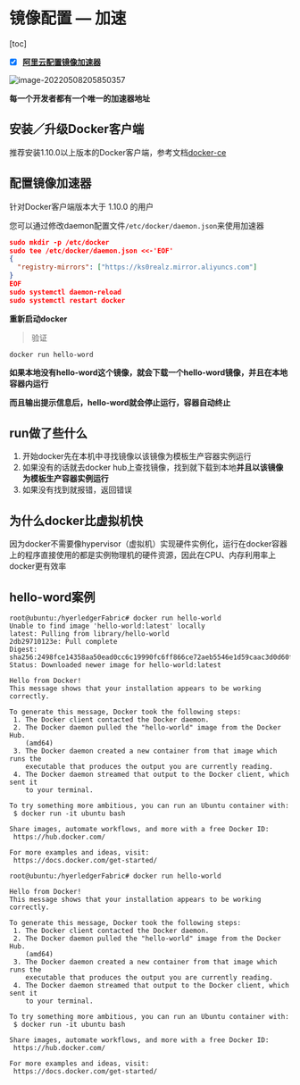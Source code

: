 # 镜像配置 — 加速

[toc]

+ [x] **[阿里云配置镜像加速器](https://cr.console.aliyun.com/cn-hangzhou/instances/mirrors)**

![image-20220508205850357](https://s2.loli.net/2022/05/08/O9JBrubVkPWCqnH.png)

**每一个开发者都有一个唯一的加速器地址**

## 安装／升级Docker客户端

推荐安装1.10.0以上版本的Docker客户端，参考文档[docker-ce](https://yq.aliyun.com/articles/110806)

## 配置镜像加速器

针对Docker客户端版本大于 1.10.0 的用户

您可以通过修改daemon配置文件`/etc/docker/daemon.json`来使用加速器

```json
sudo mkdir -p /etc/docker
sudo tee /etc/docker/daemon.json <<-'EOF'
{
  "registry-mirrors": ["https://ks0realz.mirror.aliyuncs.com"]
}
EOF
sudo systemctl daemon-reload
sudo systemctl restart docker
```

**重新启动docker**

> 验证

```
docker run hello-word
```

**如果本地没有hello-word这个镜像，就会下载一个hello-word镜像，并且在本地容器内运行**

**而且输出提示信息后，hello-word就会停止运行，容器自动终止**



## run做了些什么

1. 开始docker先在本机中寻找镜像以该镜像为模板生产容器实例运行
2. 如果没有的话就去docker hub上查找镜像，找到就下载到本地**并且以该镜像为模板生产容器实例运行**
3. 如果没有找到就报错，返回错误



## 为什么docker比虚拟机快

因为docker不需要像hypervisor（虚拟机）实现硬件实例化，运行在docker容器上的程序直接使用的都是实例物理机的硬件资源，因此在CPU、内存利用率上docker更有效率



## hello-word案例

```shell
root@ubuntu:/hyerledgerFabric# docker run hello-world
Unable to find image 'hello-world:latest' locally
latest: Pulling from library/hello-world
2db29710123e: Pull complete 
Digest: sha256:2498fce14358aa50ead0cc6c19990fc6ff866ce72aeb5546e1d59caac3d0d60f
Status: Downloaded newer image for hello-world:latest

Hello from Docker!
This message shows that your installation appears to be working correctly.

To generate this message, Docker took the following steps:
 1. The Docker client contacted the Docker daemon.
 2. The Docker daemon pulled the "hello-world" image from the Docker Hub.
    (amd64)
 3. The Docker daemon created a new container from that image which runs the
    executable that produces the output you are currently reading.
 4. The Docker daemon streamed that output to the Docker client, which sent it
    to your terminal.

To try something more ambitious, you can run an Ubuntu container with:
 $ docker run -it ubuntu bash

Share images, automate workflows, and more with a free Docker ID:
 https://hub.docker.com/

For more examples and ideas, visit:
 https://docs.docker.com/get-started/

root@ubuntu:/hyerledgerFabric# docker run hello-world

Hello from Docker!
This message shows that your installation appears to be working correctly.

To generate this message, Docker took the following steps:
 1. The Docker client contacted the Docker daemon.
 2. The Docker daemon pulled the "hello-world" image from the Docker Hub.
    (amd64)
 3. The Docker daemon created a new container from that image which runs the
    executable that produces the output you are currently reading.
 4. The Docker daemon streamed that output to the Docker client, which sent it
    to your terminal.

To try something more ambitious, you can run an Ubuntu container with:
 $ docker run -it ubuntu bash

Share images, automate workflows, and more with a free Docker ID:
 https://hub.docker.com/

For more examples and ideas, visit:
 https://docs.docker.com/get-started/
```



